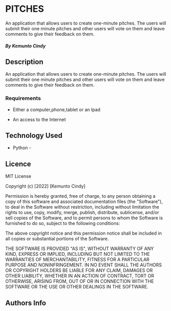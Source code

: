 # PITCHES
An application that allows users to create one-minute pitches. The users will submit their one minute pitches and other users will vote on them and leave comments to give their feedback on them.

##### By Kemunto Cindy


## Description
<p>An application that allows users to create one-minute pitches. The users will submit their one minute pitches and other users will vote on them and leave comments to give their feedback on them.</p>


### Requirements

* Either a computer,phone,tablet or an Ipad

* An access to the Internet

## Technology Used
* Python - 


## Licence

MIT License

Copyright (c) [2022] [Kemunto Cindy]

Permission is hereby granted, free of charge, to any person obtaining a copy
of this software and associated documentation files (the "Software"), to deal
in the Software without restriction, including without limitation the rights
to use, copy, modify, merge, publish, distribute, sublicense, and/or sell
copies of the Software, and to permit persons to whom the Software is
furnished to do so, subject to the following conditions:

The above copyright notice and this permission notice shall be included in all
copies or substantial portions of the Software.

THE SOFTWARE IS PROVIDED "AS IS", WITHOUT WARRANTY OF ANY KIND, EXPRESS OR
IMPLIED, INCLUDING BUT NOT LIMITED TO THE WARRANTIES OF MERCHANTABILITY,
FITNESS FOR A PARTICULAR PURPOSE AND NONINFRINGEMENT. IN NO EVENT SHALL THE
AUTHORS OR COPYRIGHT HOLDERS BE LIABLE FOR ANY CLAIM, DAMAGES OR OTHER
LIABILITY, WHETHER IN AN ACTION OF CONTRACT, TORT OR OTHERWISE, ARISING FROM,
OUT OF OR IN CONNECTION WITH THE SOFTWARE OR THE USE OR OTHER DEALINGS IN THE
SOFTWARE.


## Authors Info
